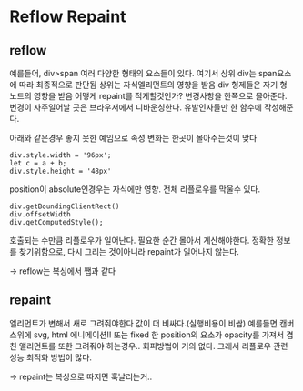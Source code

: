 # Reflow Repaint

## reflow

예를들어, div>span 여러 다양한 형태의 요소들이 있다.
여기서
상위 div는 span요소에 따라 최종적으로 판단됨
상위는 자식엘리먼트의 영향을 받음
div 형제들은 자기 형 노드의 영향을 받음
어떻게 repaint를 적게할것인가? 변경사항을 한쪽으로 몰아준다. 
변경이 자주일어날 곳은 브라우저에서 디바운싱한다. 유발인자들만 한 함수에 작성해준다.

아래와 같은경우 좋지 못한 예임으로 속성 변화는 한곳이 몰아주는것이 맞다
```
div.style.width = '96px';
let c = a + b;
div.style.height = '48px'
```
position이 absolute인경우는 자식에만 영향.
전체 리플로우를 막울수 있다.

```
div.getBoundingClientRect()
div.offsetWidth
div.getComputedStyle();

```
호출되는 수만큼 리플로우가 일어난다. 필요한 순간 몰아서 계산해야한다.
정확한 정보를 찾기위함으로, 다시 그리는 것이아니라 repaint가 일어나지 않는다.

-> reflow는 복싱에서 쨉과 같다 


## repaint

엘리먼트가 변해서 새로 그려줘야한다 값이 더 비싸다.(실행비용이 비쌈) 
예를들면
캔버스위에 svg, html 에니메이션!! 또는 fixed 한 position의 요소가 opacity를 가져서 겹친 앨리먼트를 또한 그려줘야 하는경우..
회피방법이 거의 없다. 그래서 리플로우 관련 성능 최적화 방법이 많다.


-> repaint는 복싱으로 따지면 훅날리는거..
